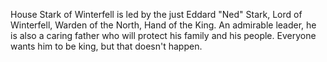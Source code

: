 House Stark of Winterfell is led by the just Eddard "Ned" Stark, Lord of
Winterfell, Warden of the North, Hand of the King.  An admirable leader, he is also a caring father who will protect his family and his people. Everyone wants him to be king, but that doesn't happen.
